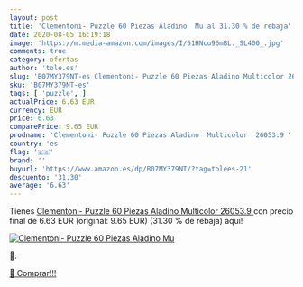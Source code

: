 ```yaml
---
layout: post
title: 'Clementoni- Puzzle 60 Piezas Aladino  Mu al 31.30 % de rebaja'
date: 2020-08-05 16:19:18
image: 'https://m.media-amazon.com/images/I/51HNcu96mBL._SL400_.jpg'
comments: true
category: ofertas
author: 'tole.es'
slug: 'B07MY379NT-es Clementoni- Puzzle 60 Piezas Aladino Multicolor 26053.9'
sku: 'B07MY379NT-es'
tags: [ 'puzzle', ]
actualPrice: 6.63 EUR
currency: EUR
price: 6.63
comparePrice: 9.65 EUR
prodname: 'Clementoni- Puzzle 60 Piezas Aladino  Multicolor  26053.9 '
country: 'es'
flag: '🇪🇸'
brand: ''
buyurl: 'https://www.amazon.es/dp/B07MY379NT/?tag=tolees-21'
descuento: '31.30'
average: '6.63'
---
```


Tienes [Clementoni- Puzzle 60 Piezas Aladino  Multicolor  26053.9 ](https://www.amazon.es/dp/B07MY379NT/?tag=tolees-21) con precio final de  6.63 EUR (original: 9.65 EUR) (31.30 %  de rebaja) aqui!

[![Clementoni- Puzzle 60 Piezas Aladino  Mu](https://m.media-amazon.com/images/I/51HNcu96mBL._SL400_.jpg)](https://www.amazon.es/dp/B07MY379NT/?tag=tolees-21)

🔎:


[🛒 Comprar!!!](https://www.amazon.es/dp/B07MY379NT/?tag=tolees-21)
